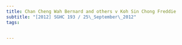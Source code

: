 ```yaml
---
title: Chan Cheng Wah Bernard and others v Koh Sin Chong Freddie 
subtitle: "[2012] SGHC 193 / 25\_September\_2012"
tags:


---
```


